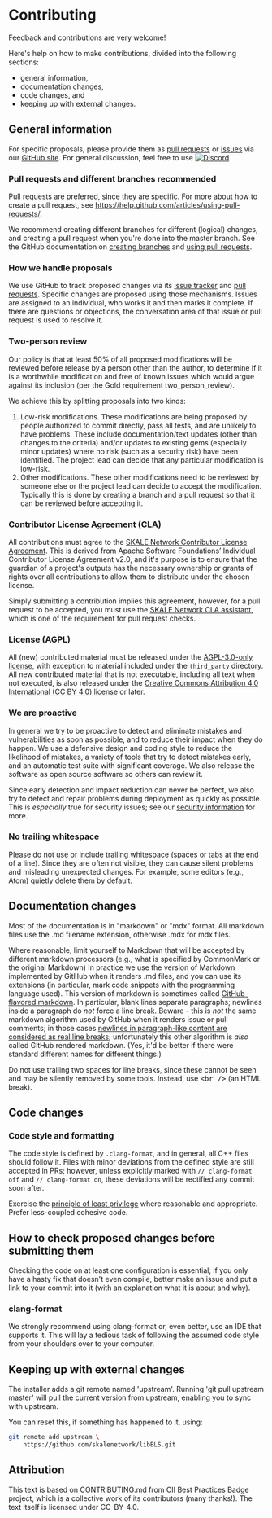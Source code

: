 # Contributing

<!-- SPDX-License-Identifier: (AGPL-3.0-only OR CC-BY-4.0) -->

Feedback and contributions are very welcome!

Here's help on how to make contributions, divided into the following sections:

-   general information,
-   documentation changes,
-   code changes, and
-   keeping up with external changes.

## General information

For specific proposals, please provide them as
[pull requests](https://github.com/skalenetwork/sgxwallet/pulls)
or
[issues](https://github.com/skalenetwork/sgxwallet/issues)
via our
[GitHub site](https://github.com/skalenetwork/sgxwallet).
For general discussion, feel free to use 
[![Discord](https://img.shields.io/discord/534485763354787851.svg)](https://discord.gg/vvUtWJB)

### Pull requests and different branches recommended

Pull requests are preferred, since they are specific.
For more about how to create a pull request, see
<https://help.github.com/articles/using-pull-requests/>.

We recommend creating different branches for different (logical)
changes, and creating a pull request when you're done into the master branch.
See the GitHub documentation on
[creating branches](https://help.github.com/articles/creating-and-deleting-branches-within-your-repository/)
and
[using pull requests](https://help.github.com/articles/using-pull-requests/).

### How we handle proposals

We use GitHub to track proposed changes via its
[issue tracker](https://github.com/skalenetwork/sgxwallet/issues) and
[pull requests](https://github.com/skalenetwork/sgxwallet/pulls).
Specific changes are proposed using those mechanisms.
Issues are assigned to an individual, who works it and then marks it complete.
If there are questions or objections, the conversation area of that
issue or pull request is used to resolve it.

### Two-person review

Our policy is that at least 50% of all proposed modifications will be reviewed
before release by a person other than the author,
to determine if it is a worthwhile modification and free of known issues
which would argue against its inclusion
(per the Gold requirement two_person_review).

We achieve this by splitting proposals into two kinds:

1.  Low-risk modifications.  These modifications are being proposed by
    people authorized to commit directly, pass all tests, and are unlikely
    to have problems.  These include documentation/text updates
    (other than changes to the criteria) and/or updates to existing gems
    (especially minor updates) where no risk (such as a security risk)
    have been identified.  The project lead can decide that any particular
    modification is low-risk.
2.  Other modifications.  These other modifications need to be
    reviewed by someone else or the project lead can decide to accept
    the modification.  Typically this is done by creating a branch and a
    pull request so that it can be reviewed before accepting it.

### Contributor License Agreement (CLA)

All contributions must agree to the 
[SKALE Network Contributor License Agreement](https://cla.skale.network).
This is derived from Apache Software Foundations’ Individual Contributor License 
Agreement v2.0, and it's purpose is to ensure that the guardian of a project's 
outputs has the necessary ownership or grants of rights over all contributions 
to allow them to distribute under the chosen license.

Simply submitting a contribution implies this agreement, however,
for a pull request to be accepted, you must use the 
[SKALE Network CLA assistant](https://cla.skale.network), which 
is one of the requirement for pull request checks.

### License (AGPL)

All (new) contributed material must be released
under the [AGPL-3.0-only license](./LICENSE), with exception to material included
under the `third_party` directory.
All new contributed material
that is not executable, including all text when not executed,
is also released under the
[Creative Commons Attribution 4.0 International (CC BY 4.0) license](https://creativecommons.org/licenses/by/4.0/) or later.

### We are proactive

In general we try to be proactive to detect and eliminate
mistakes and vulnerabilities as soon as possible,
and to reduce their impact when they do happen.
We use a defensive design and coding style to reduce the likelihood of mistakes,
a variety of tools that try to detect mistakes early,
and an automatic test suite with significant coverage.
We also release the software as open source software so others can review it.

Since early detection and impact reduction can never be perfect, we also try to
detect and repair problems during deployment as quickly as possible.
This is _especially_ true for security issues; see our
[security information](docs/security.md) for more.

### No trailing whitespace

Please do not use or include trailing whitespace
(spaces or tabs at the end of a line).
Since they are often not visible, they can cause silent problems
and misleading unexpected changes.
For example, some editors (e.g., Atom) quietly delete them by default.

## Documentation changes

Most of the documentation is in "markdown" or "mdx" format.
All markdown files use the .md filename extension, otherwise .mdx for mdx files.

Where reasonable, limit yourself to Markdown
that will be accepted by different markdown processors
(e.g., what is specified by CommonMark or the original Markdown)
In practice we use
the version of Markdown implemented by GitHub when it renders .md files,
and you can use its extensions
(in particular, mark code snippets with the programming language used).
This version of markdown is sometimes called
[GitHub-flavored markdown](https://help.github.com/articles/github-flavored-markdown/).
In particular, blank lines separate paragraphs; newlines inside a paragraph
do _not_ force a line break.
Beware - this is _not_
the same markdown algorithm used by GitHub when it renders
issue or pull comments; in those cases
[newlines in paragraph-like content are considered as real line breaks](https://help.github.com/articles/writing-on-github/);
unfortunately this other algorithm is _also_ called
GitHub rendered markdown.
(Yes, it'd be better if there were standard different names
for different things.)

Do not use trailing two spaces for line breaks, since these cannot be
seen and may be silently removed by some tools.
Instead, use <tt>&lt;br /></tt> (an HTML break).

## Code changes

### Code style and formatting

The code style is defined by `.clang-format`, and in general, all C++ files 
should follow it. Files with minor deviations from the defined style are still 
accepted in PRs; however, unless explicitly marked with `// clang-format off` 
and `// clang-format on`, these deviations will be rectified any commit soon 
after.

Exercise the [principle of least privilege](https://en.wikipedia.org/wiki/Principle_of_least_privilege) 
where reasonable and appropriate. Prefer less-coupled cohesive code.

## How to check proposed changes before submitting them

Checking the code on at least one configuration is essential; if you only have
a hasty fix that doesn't even compile, better make an issue and put a link to
your commit into it (with an explanation what it is about and why).

### clang-format

We strongly recommend using clang-format or, even better, use an IDE that
supports it. This will lay a tedious task of following the assumed
code style from your shoulders over to your computer.

## Keeping up with external changes

The installer adds a git remote named 'upstream'.
Running 'git pull upstream master' will pull the current version from
upstream, enabling you to sync with upstream.

You can reset this, if something has happened to it, using:

```bash
git remote add upstream \
    https://github.com/skalenetwork/libBLS.git
```

## Attribution

This text is based on CONTRIBUTING.md from CII Best Practices Badge project, 
which is a collective work of its contributors (many thanks!). The text itself 
is licensed under CC-BY-4.0.